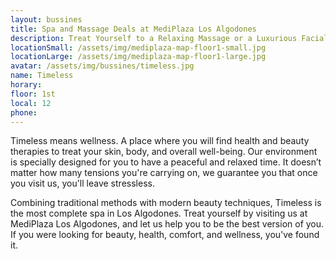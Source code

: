 ```yaml
---
layout: bussines
title: Spa and Massage Deals at MediPlaza Los Algodones
description: Treat Yourself to a Relaxing Massage or a Luxurious Facial at One of the Most Complete Spas in Los Algodones, Mexico. Only Here at Timeless Spa in MediPlaza Los Algodones.
locationSmall: /assets/img/mediplaza-map-floor1-small.jpg
locationLarge: /assets/img/mediplaza-map-floor1-large.jpg
avatar: /assets/img/bussines/timeless.jpg
name: Timeless
horary: 
floor: 1st
local: 12
phone: 
---
```

Timeless means wellness. A place where you will find health and beauty therapies to treat your skin, body, and overall well-being. Our environment is specially designed for you to have a peaceful and relaxed time. It doesn’t matter how many tensions you're carrying on, we guarantee you that once you visit us, you'll leave stressless. 

Combining traditional methods with modern beauty techniques, Timeless is the most complete spa in Los Algodones. Treat yourself by visiting us at MediPlaza Los Algodones, and let us help you to be the best version of you. If you were looking for beauty, health, comfort, and wellness, you've found it.
